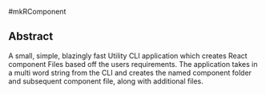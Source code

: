 #mkRComponent

## Abstract

A small, simple, blazingly fast  Utility CLI application which creates React component Files based off the users requirements. The application takes in a multi word string from the CLI and creates the named component folder and subsequent component file, along with additional files. 
